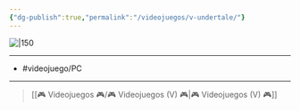 ```yaml
---
{"dg-publish":true,"permalink":"/videojuegos/v-undertale/"}
---
```



![|150](https://images.igdb.com/igdb/image/upload/t_cover_big/co2855.jpg)

---

- #videojuego/PC

---

> [[🎮 Videojuegos 🎮/🎮 Videojuegos (V) 🎮\|🎮 Videojuegos (V) 🎮]]